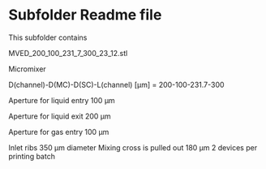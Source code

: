 # Subfolder Readme file
This subfolder contains

MVED_200_100_231_7_300_23_12.stl

Micromixer

D(channel)-D(MC)-D(SC)-L(channel) [µm]
= 200-100-231.7-300

Aperture for liquid entry
100 µm

Aperture for liquid exit
200 µm

Aperture for gas entry
100 µm

Inlet ribs 350 µm diameter
Mixing cross is pulled out 180 µm
2 devices per printing batch
